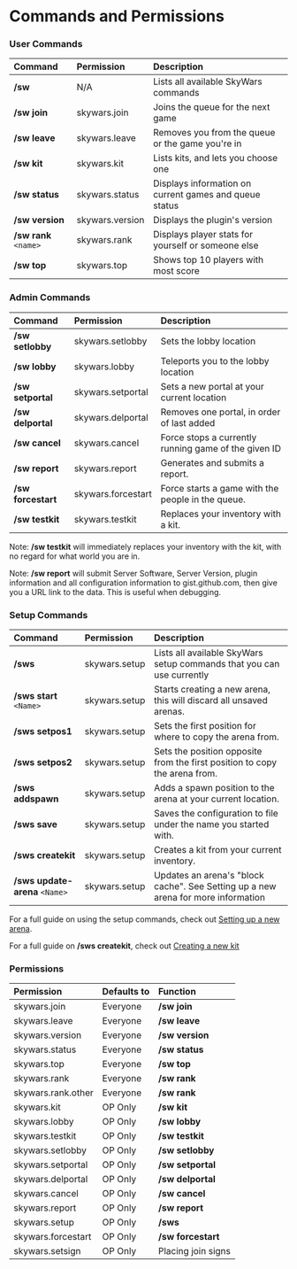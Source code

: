Commands and Permissions
========================

### User Commands
| Command               | Permission         | Description         |
| :-------------------- | :----------------  | :------------------ |
| **/sw**               | N/A                | Lists all available SkyWars commands |
| **/sw** **join**      | skywars.join       | Joins the queue for the next game |
| **/sw** **leave**     | skywars.leave      | Removes you from the queue or the game you're in |
| **/sw** **kit**       | skywars.kit        | Lists kits, and lets you choose one |
| **/sw** **status**    | skywars.status     | Displays information on current games and queue status |
| **/sw** **version**   | skywars.version    | Displays the plugin's version |
| **/sw** **rank** `<name>` | skywars.rank   | Displays player stats for yourself or someone else |
| **/sw** **top**       | skywars.top        | Shows top 10 players with most score |

### Admin Commands

| Command               | Permission         | Description         |
| :-------------------- | :----------------  | :------------------ |
| **/sw** **setlobby**  | skywars.setlobby   | Sets the lobby location |
| **/sw** **lobby**     | skywars.lobby      | Teleports you to the lobby location |
| **/sw** **setportal** | skywars.setportal  | Sets a new portal at your current location |
| **/sw** **delportal** | skywars.delportal  | Removes one portal, in order of last added |
| **/sw** **cancel**    | skywars.cancel     | Force stops a currently running game of the given ID |
| **/sw** **report**    | skywars.report     | Generates and submits a report. |
| **/sw** **forcestart**| skywars.forcestart | Force starts a game with the people in the queue. |
| **/sw** **testkit**   | skywars.testkit    | Replaces your inventory with a kit. |

Note: **/sw testkit** will immediately replaces your inventory with the kit, with no regard for what world you are in.

Note: **/sw report** will submit Server Software, Server Version, plugin information and all configuration information to gist.github.com, then give you a URL link to the data. This is useful when debugging.

### Setup Commands
| Command               | Permission         | Description         |
| :-------------------- | :----------------  | :------------------ |
| **/sws**              | skywars.setup      | Lists all available SkyWars setup commands that you can use currently |
| **/sws** **start** `<Name>`   | skywars.setup      | Starts creating a new arena, this will discard all unsaved arenas. |
| **/sws** **setpos1**  | skywars.setup      | Sets the first position for where to copy the arena from. |
| **/sws** **setpos2**  | skywars.setup      | Sets the position opposite from the first position to copy the arena from. |
| **/sws** **addspawn** | skywars.setup      | Adds a spawn position to the arena at your current location. |
| **/sws** **save**     | skywars.setup      | Saves the configuration to file under the name you started with. |
| **/sws** **createkit**    | skywars.setup  | Creates a kit from your current inventory. |
| **/sws** **update-arena** `<Name>` | skywars.setup | Updates an arena's "block cache". See Setting up a new arena for more information |

For a full guide on using the setup commands, check out [Setting up a new arena](https://dabo.guru/projects/skywars/creating-an-arena).

For a full guide on **/sws createkit**, check out [Creating a new kit](https://dabo.guru/projects/skywars/creating-a-new-kit)


### Permissions
| Permission        | Defaults to       | Function              |
| :---------------- | :---------------- | :-------------------- |
| skywars.join      | Everyone          | **/sw join**          |
| skywars.leave     | Everyone          | **/sw leave**         |
| skywars.version   | Everyone          | **/sw version**       |
| skywars.status    | Everyone          | **/sw status**        |
| skywars.top       | Everyone          | **/sw top**           |
| skywars.rank      | Everyone          | **/sw rank**          |
| skywars.rank.other | Everyone         | **/sw rank <name>**   |
| skywars.kit       | OP Only           | **/sw kit**           |
| skywars.lobby     | OP Only           | **/sw lobby**         |
| skywars.testkit   | OP Only           | **/sw testkit**       |
| skywars.setlobby  | OP Only           | **/sw setlobby**      |
| skywars.setportal | OP Only           | **/sw setportal**     |
| skywars.delportal | OP Only           | **/sw delportal**     |
| skywars.cancel    | OP Only           | **/sw cancel**        |
| skywars.report    | OP Only           | **/sw report**        |
| skywars.setup     | OP Only           | **/sws**              |
| skywars.forcestart| OP Only           | **/sw forcestart**    |
| skywars.setsign   | OP Only           | Placing join signs    |
